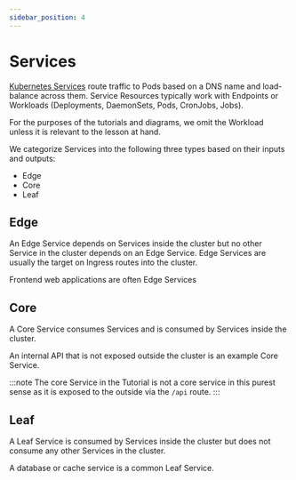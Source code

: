 ```yaml
---
sidebar_position: 4
---
```


# Services

[Kubernetes Services](https://kubernetes.io/docs/concepts/services-networking/service/) route traffic to Pods based on
a DNS name and load-balance across them. Service Resources typically work with Endpoints or Workloads
(Deployments, DaemonSets, Pods, CronJobs, Jobs).

For the purposes of the tutorials and diagrams, we omit the Workload unless it is relevant to the lesson at hand.

We categorize Services into the following three types based on their inputs and outputs:

- Edge
- Core
- Leaf

## Edge

An Edge Service depends on Services inside the cluster but no other Service in the cluster depends on an Edge Service.
Edge Services are usually the target on Ingress routes into the cluster.

Frontend web applications are often Edge Services

## Core

A Core Service consumes Services and is consumed by Services inside the cluster.

An internal API that is not exposed outside the cluster is an example Core Service.

:::note
The core Service in the Tutorial is not a core service in this purest sense as it is exposed to the outside via the `/api` route.
:::

## Leaf

A Leaf Service is consumed by Services inside the cluster but does not consume any other Services in the cluster.

A database or cache service is a common Leaf Service.
